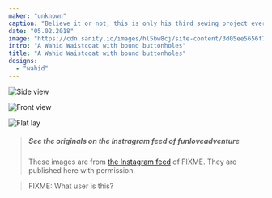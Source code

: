```yaml
---
maker: "unknown"
caption: "Believe it or not, this is only his third sewing project ever."
date: "05.02.2018"
image: "https://cdn.sanity.io/images/hl5bw8cj/site-content/3d05ee5656f7aac511d95ed567dab54c6545cd88-1080x1080.jpg"
intro: "A Wahid Waistcoat with bound buttonholes"
title: "A Wahid Waistcoat with bound buttonholes"
designs:
  - "wahid"
---
```


![Side view](https://posts.freesewing.org/uploads/bound_wahid_2_8cecc34558.jpg "Side view")

![Front view](https://posts.freesewing.org/uploads/bound_wahid_3_f8978b57b8.jpg "Front view")

![Flat lay](https://posts.freesewing.org/uploads/bound_wahid_4_7ee387162d.jpg "Flat lay")

> ##### See the originals on the Instragram feed of funloveadventure
> 
> These images are from [the Instagram feed](https://www.instagram.com/funloveadventure/) of FIXME. They are published here with permission.

> FIXME: What user is this?

